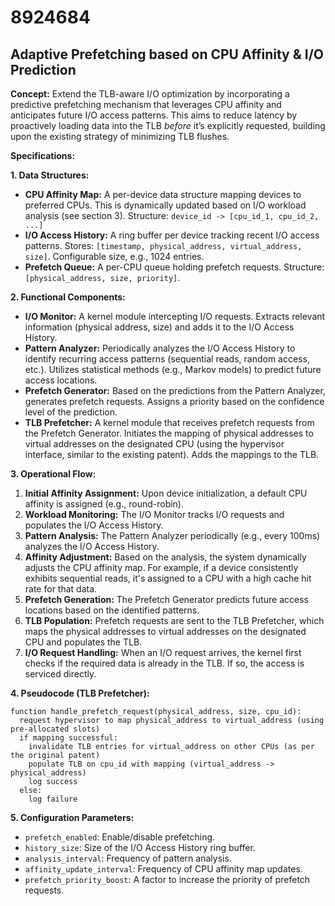 # 8924684

## Adaptive Prefetching based on CPU Affinity & I/O Prediction

**Concept:** Extend the TLB-aware I/O optimization by incorporating a predictive prefetching mechanism that leverages CPU affinity and anticipates future I/O access patterns. This aims to reduce latency by proactively loading data into the TLB *before* it’s explicitly requested, building upon the existing strategy of minimizing TLB flushes.

**Specifications:**

**1. Data Structures:**

*   **CPU Affinity Map:** A per-device data structure mapping devices to preferred CPUs. This is dynamically updated based on I/O workload analysis (see section 3).  Structure: `device_id -> [cpu_id_1, cpu_id_2, ...]`
*   **I/O Access History:**  A ring buffer per device tracking recent I/O access patterns. Stores: `[timestamp, physical_address, virtual_address, size]`.  Configurable size, e.g., 1024 entries.
*   **Prefetch Queue:** A per-CPU queue holding prefetch requests. Structure: `[physical_address, size, priority]`.

**2. Functional Components:**

*   **I/O Monitor:**  A kernel module intercepting I/O requests. Extracts relevant information (physical address, size) and adds it to the I/O Access History.
*   **Pattern Analyzer:**  Periodically analyzes the I/O Access History to identify recurring access patterns (sequential reads, random access, etc.).  Utilizes statistical methods (e.g., Markov models) to predict future access locations.
*   **Prefetch Generator:** Based on the predictions from the Pattern Analyzer, generates prefetch requests. Assigns a priority based on the confidence level of the prediction.
*   **TLB Prefetcher:**  A kernel module that receives prefetch requests from the Prefetch Generator.  Initiates the mapping of physical addresses to virtual addresses on the designated CPU (using the hypervisor interface, similar to the existing patent).  Adds the mappings to the TLB.

**3. Operational Flow:**

1.  **Initial Affinity Assignment:** Upon device initialization, a default CPU affinity is assigned (e.g., round-robin).
2.  **Workload Monitoring:** The I/O Monitor tracks I/O requests and populates the I/O Access History.
3.  **Pattern Analysis:** The Pattern Analyzer periodically (e.g., every 100ms) analyzes the I/O Access History.
4.  **Affinity Adjustment:** Based on the analysis, the system dynamically adjusts the CPU affinity map.  For example, if a device consistently exhibits sequential reads, it's assigned to a CPU with a high cache hit rate for that data.
5.  **Prefetch Generation:** The Prefetch Generator predicts future access locations based on the identified patterns.
6.  **TLB Population:** Prefetch requests are sent to the TLB Prefetcher, which maps the physical addresses to virtual addresses on the designated CPU and populates the TLB.
7.  **I/O Request Handling:** When an I/O request arrives, the kernel first checks if the required data is already in the TLB. If so, the access is serviced directly.

**4. Pseudocode (TLB Prefetcher):**

```
function handle_prefetch_request(physical_address, size, cpu_id):
  request hypervisor to map physical_address to virtual_address (using pre-allocated slots)
  if mapping successful:
    invalidate TLB entries for virtual_address on other CPUs (as per the original patent)
    populate TLB on cpu_id with mapping (virtual_address -> physical_address)
    log success
  else:
    log failure
```

**5. Configuration Parameters:**

*   `prefetch_enabled`: Enable/disable prefetching.
*   `history_size`: Size of the I/O Access History ring buffer.
*   `analysis_interval`: Frequency of pattern analysis.
*   `affinity_update_interval`: Frequency of CPU affinity map updates.
*   `prefetch_priority_boost`:  A factor to increase the priority of prefetch requests.
